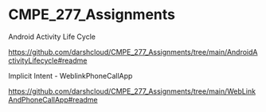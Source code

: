 # CMPE_277_Assignments

Android Activity Life Cycle

https://github.com/darshcloud/CMPE_277_Assignments/tree/main/AndroidActivityLifecycle#readme

Implicit Intent - WeblinkPhoneCallApp

https://github.com/darshcloud/CMPE_277_Assignments/tree/main/WebLinkAndPhoneCallApp#readme
